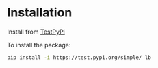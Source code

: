 # Installation

Install from [TestPyPi](https://test.pypi.org/project/lb/)

To install the package:

```bash
pip install -i https://test.pypi.org/simple/ lb
```
